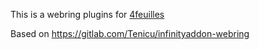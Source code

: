 
This is a webring plugins for [4feuilles](https://github.com/MrBn100ful/4feuilles)

Based on https://gitlab.com/Tenicu/infinityaddon-webring
